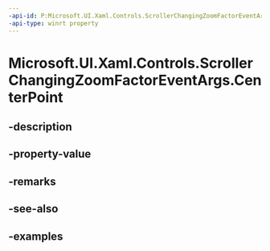 ```yaml
---
-api-id: P:Microsoft.UI.Xaml.Controls.ScrollerChangingZoomFactorEventArgs.CenterPoint
-api-type: winrt property
---
```


<!-- Property syntax.
public Vector2 CenterPoint { get; }
-->

# Microsoft.UI.Xaml.Controls.ScrollerChangingZoomFactorEventArgs.CenterPoint

## -description

## -property-value

## -remarks

## -see-also

## -examples

